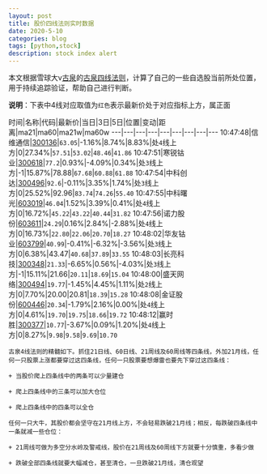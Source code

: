```yaml
---
layout: post
title: 股价四线法则实时数据
date: 2020-5-10
categories: blog
tags: [python,stock]
description: stock index alert
---
```



本文根据雪球大v[古泉](https://xueqiu.com/u/7148646888)的[古泉四线法则](https://xueqiu.com/7148646888/130498192)，计算了自己的一些自选股当前所处位置，用于持续追踪验证，帮助自己进行判断。

**说明**：下表中4线对应取值为`红色`表示最新价处于对应指标上方，属正面

时间|名称|代码|最新价|当日|3日|5日|位置|变动|距离|ma21|ma60|ma21w|ma60w
---|---|---|---|---|---|---|---|---
10:47:48|信维通信|[300136](https://xueqiu.com/S/SZ300136)|`63.05`|-1.16%|8.74%|8.83%|处`4`线上方|0|27.34%|`57.51`|`53.02`|`48.46`|`41.86`
10:47:51|寒锐钴业|[300618](https://xueqiu.com/S/SZ300618)|`77.2`|0.93%|-4.09%|0.34%|处`3`线上方|-1|15.87%|78.88|`67.68`|`60.88`|`61.88`
10:47:54|中科创达|[300496](https://xueqiu.com/S/SZ300496)|`92.6`|-0.11%|3.35%|1.74%|处`3`线上方|0|25.52%|92.96|`83.74`|`74.26`|`55.40`
10:47:55|中科曙光|[603019](https://xueqiu.com/S/SH603019)|`46.04`|1.52%|3.39%|0.41%|处`4`线上方|0|16.72%|`45.22`|`43.22`|`40.44`|`31.82`
10:47:56|诺力股份|[603611](https://xueqiu.com/S/SH603611)|`24.29`|0.16%|2.84%|-2.88%|处`4`线上方|0|16.73%|`22.80`|`22.06`|`20.70`|`18.27`
10:48:02|华友钴业|[603799](https://xueqiu.com/S/SH603799)|`40.99`|-0.41%|-6.32%|-3.56%|处`3`线上方|0|6.38%|43.47|`40.68`|`37.89`|`33.55`
10:48:03|长亮科技|[300348](https://xueqiu.com/S/SZ300348)|`21.33`|-6.65%|0.56%|-4.03%|处`3`线上方|-1|15.11%|21.66|`20.11`|`18.69`|`15.04`
10:48:00|盛天网络|[300494](https://xueqiu.com/S/SZ300494)|`19.77`|-1.45%|4.45%|1.11%|处`2`线上方|0|7.70%|20.00|20.81|`18.39`|`15.28`
10:48:08|金证股份|[600446](https://xueqiu.com/S/SH600446)|`20.34`|-1.79%|2.16%|0.00%|处`4`线上方|0|4.61%|`19.70`|`19.75`|`18.66`|`19.72`
10:48:12|赢时胜|[300377](https://xueqiu.com/S/SZ300377)|`10.77`|-3.67%|0.09%|1.20%|处`4`线上方|0|8.27%|`9.98`|`9.58`|`9.69`|`10.70`

```
古泉4线法则的精髓如下。抓住21日线、60日线、21周线及60周线等四条线，外加21月线，任何一只股票上涨都要穿过这四条线，任何一只股票要想爆雷也要先下穿过这四条线：

+ 当股价爬上四条线中的两条可以少量建仓

+ 爬上四条线中的三条可以加大仓位

+ 爬上四条线中的四条可以全仓

任何一只大牛，其股价都会坚守在21月线上方，不会轻易跌破21月线；相反，每跌破四条线中一条就减一些仓位：

+ 21周线可做为多空分水岭及警戒线，股价在21周线及60周线下方就要十分慎重，多看少做

+ 跌破全部四条线就要大幅减仓，甚至清仓，一旦跌破21月线，清仓观望
```